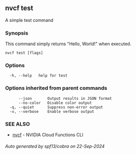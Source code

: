 ## nvcf test

A simple test command

### Synopsis

This command simply returns "Hello, World!" when executed.

```
nvcf test [flags]
```

### Options

```
  -h, --help   help for test
```

### Options inherited from parent commands

```
      --json       Output results in JSON format
      --no-color   Disable color output
  -q, --quiet      Suppress non-error output
  -v, --verbose    Enable verbose output
```

### SEE ALSO

* [nvcf](nvcf.md)	 - NVIDIA Cloud Functions CLI

###### Auto generated by spf13/cobra on 22-Sep-2024
